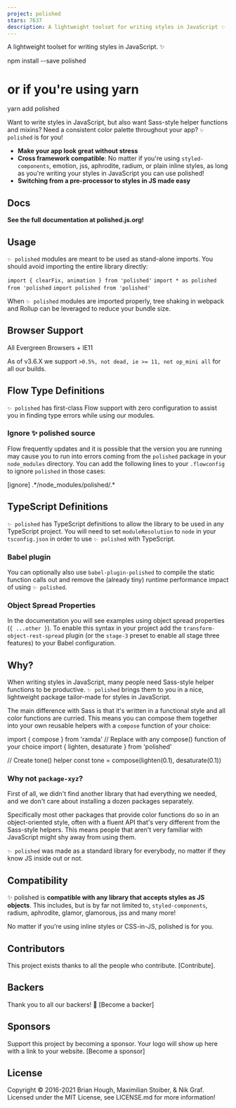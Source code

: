 ```yaml
---
project: polished
stars: 7637
description: A lightweight toolset for writing styles in JavaScript ✨
---
```


  

A lightweight toolset for writing styles in JavaScript. ✨

npm install --save polished
# or if you're using yarn
yarn add polished

Want to write styles in JavaScript, but also want Sass-style helper functions and mixins? Need a consistent color palette throughout your app? `✨ polished` is for you!

-   **Make your app look great without stress**
-   **Cross framework compatible**: No matter if you're using `styled-components`, emotion, jss, aphrodite, radium, or plain inline styles, as long as you're writing your styles in JavaScript you can use polished!
-   **Switching from a pre-processor to styles in JS made easy**

Docs
----

**See the full documentation at polished.js.org!**

Usage
-----

`✨ polished` modules are meant to be used as stand-alone imports. You should avoid importing the entire library directly:

`import { clearFix, animation } from 'polished'` `import * as polished from 'polished` `import polished from 'polished'`

When `✨ polished` modules are imported properly, tree shaking in webpack and Rollup can be leveraged to reduce your bundle size.

Browser Support
---------------

All Evergreen Browsers + IE11

As of v3.6.X we support `>0.5%, not dead, ie >= 11, not op_mini all` for all our builds.

Flow Type Definitions
---------------------

`✨ polished` has first-class Flow support with zero configuration to assist you in finding type errors while using our modules.

### Ignore ✨ polished source

Flow frequently updates and it is possible that the version you are running may cause you to run into errors coming from the `polished` package in your `node_modules` directory. You can add the following lines to your `.flowconfig` to ignore `polished` in those cases:

\[ignore\]
.\*/node\_modules/polished/.\*

TypeScript Definitions
----------------------

`✨ polished` has TypeScript definitions to allow the library to be used in any TypeScript project. You will need to set `moduleResolution` to `node` in your `tsconfig.json` in order to use `✨ polished` with TypeScript.

### Babel plugin

You can optionally also use `babel-plugin-polished` to compile the static function calls out and remove the (already tiny) runtime performance impact of using `✨ polished`.

### Object Spread Properties

In the documentation you will see examples using object spread properties (`{ ...other }`). To enable this syntax in your project add the `transform-object-rest-spread` plugin (or the `stage-3` preset to enable all stage three features) to your Babel configuration.

Why?
----

When writing styles in JavaScript, many people need Sass-style helper functions to be productive. `✨ polished` brings them to you in a nice, lightweight package tailor-made for styles in JavaScript.

The main difference with Sass is that it's written in a functional style and all color functions are curried. This means you can compose them together into your own reusable helpers with a `compose` function of your choice:

import { compose } from 'ramda' // Replace with any compose() function of your choice
import { lighten, desaturate } from 'polished'

// Create tone() helper
const tone \= compose(lighten(0.1), desaturate(0.1))

### Why not `package-xyz`?

First of all, we didn't find another library that had everything we needed, and we don't care about installing a dozen packages separately.

Specifically most other packages that provide color functions do so in an object-oriented style, often with a fluent API that's very different from the Sass-style helpers. This means people that aren't very familiar with JavaScript might shy away from using them.

`✨ polished` was made as a standard library for everybody, no matter if they know JS inside out or not.

Compatibility
-------------

✨ polished is **compatible with any library that accepts styles as JS objects**. This includes, but is by far not limited to, `styled-components`, radium, aphrodite, glamor, glamorous, jss and many more!

No matter if you're using inline styles or CSS-in-JS, polished is for you.

Contributors
------------

This project exists thanks to all the people who contribute. \[Contribute\].

Backers
-------

Thank you to all our backers! 🙏 \[Become a backer\]

Sponsors
--------

Support this project by becoming a sponsor. Your logo will show up here with a link to your website. \[Become a sponsor\]

License
-------

Copyright © 2016-2021 Brian Hough, Maximilian Stoiber, & Nik Graf. Licensed under the MIT License, see LICENSE.md for more information!
